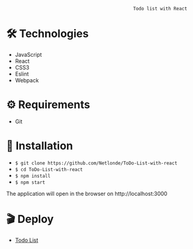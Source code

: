                                                    Todo list with React

# :hammer_and_wrench: Technologies
<ul>
  <li>JavaScript</li>
  <li>React</li>
  <li>CSS3</li>
  <li>Eslint</li>
  <li>Webpack</li>
</ul>

# :gear: Requirements

<ul>
  <li>Git</li>
</ul>

# :rocket: Installation
<ul>
  <li><code>$ git clone https://github.com/Netlonde/ToDo-List-with-react</code></li> 
  <li><code>$ cd ToDo-List-with-react</code></li>
  <li><code>$ npm install</code></li>
  <li><code>$ npm start</code></li>
</ul>

The application will open in the browser on http://localhost:3000

# :clapper: Deploy

<ul>
  <li>
    <a href="https://todolistnetlondedev.netlify.app/">Todo List</a>
  </li>
</ul>

